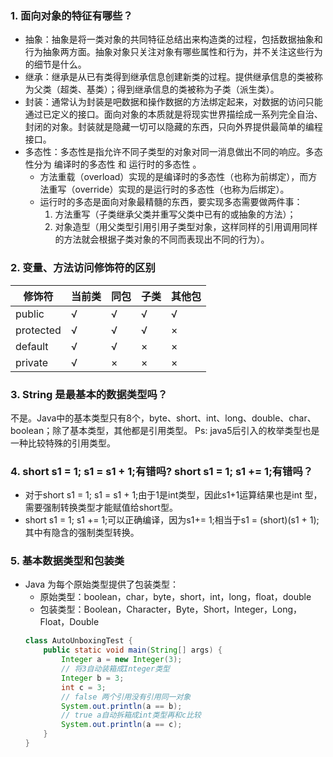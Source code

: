 ### 1. 面向对象的特征有哪些？
+ 抽象：抽象是将一类对象的共同特征总结出来构造类的过程，包括数据抽象和行为抽象两方面。抽象对象只关注对象有哪些属性和行为，并不关注这些行为的细节是什么。
+ 继承：继承是从已有类得到继承信息创建新类的过程。提供继承信息的类被称为父类（超类、基类）；得到继承信息的类被称为子类（派生类）。
+ 封装：通常认为封装是吧数据和操作数据的方法绑定起来，对数据的访问只能通过已定义的接口。面向对象的本质就是将现实世界描绘成一系列完全自治、封闭的对象。封装就是隐藏一切可以隐藏的东西，只向外界提供最简单的编程接口。
+ 多态性：多态性是指允许不同子类型的对象对同一消息做出不同的响应。多态性分为 编译时的多态性 和 运行时的多态性 。
    * 方法重载（overload）实现的是编译时的多态性（也称为前绑定），而方法重写（override）实现的是运行时的多态性（也称为后绑定）。
    * 运行时的多态是面向对象最精髓的东西，要实现多态需要做两件事：
        1. 方法重写（子类继承父类并重写父类中已有的或抽象的方法）；
        2. 对象造型（用父类型引用引用子类型对象，这样同样的引用调用同样的方法就会根据子类对象的不同而表现出不同的行为）。
    
### 2. 变量、方法访问修饰符的区别

| 修饰符 | 当前类 | 同包 | 子类 | 其他包 | 
| -------- | --- | --- | --- | --- |
| public | √ | √ | √ | √ | 
| protected | √ | √ | √ | × | 
| default | √ | √ | × | × | 
| private | √ | × | × | × | 

### 3. String 是最基本的数据类型吗？
不是。Java中的基本类型只有8个，byte、short、int、long、double、char、boolean；除了基本类型，其他都是引用类型。
Ps: java5后引入的枚举类型也是一种比较特殊的引用类型。

### 4. short s1 = 1; s1 = s1 + 1;有错吗? short s1 = 1; s1 += 1;有错吗？
+ 对于short s1 = 1; s1 = s1 + 1;由于1是int类型，因此s1+1运算结果也是int 型，需要强制转换类型才能赋值给short型。
+ short s1 = 1; s1 += 1;可以正确编译，因为s1+= 1;相当于s1 = (short)(s1 + 1);其中有隐含的强制类型转换。

### 5. 基本数据类型和包装类
+ Java 为每个原始类型提供了包装类型： 
    - 原始类型：boolean，char，byte，short，int，long，float，double 
    - 包装类型：Boolean，Character，Byte，Short，Integer，Long，Float，Double
    ```java
    class AutoUnboxingTest {
        public static void main(String[] args) {
            Integer a = new Integer(3);
            // 将3自动装箱成Integer类型
            Integer b = 3;
            int c = 3;
            // false 两个引用没有引用同一对象
            System.out.println(a == b);
            // true a自动拆箱成int类型再和c比较
            System.out.println(a == c);
        }
    }
    ```